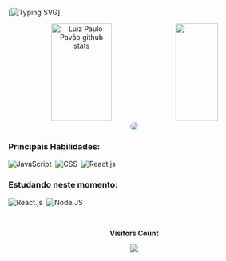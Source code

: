 [![Typing SVG](https://readme-typing-svg.herokuapp.com/?color=2F4F4Fa4&size=35&center=true&vCenter=true&width=1000&lines=Olá,+Meu+nome+é+Luiz+Paulo+Pavão;Eu+tenho+30+anos;sou+brasileiro;sou+Desenvolvedor+Front-End;Bem+Vindo+ao+meu+perfil!)]
<div align="center">  
  <img width="49%" height="195px" src="https://github-readme-stats.vercel.app/api?username=luizpaulopavaoalvim&show_icons=true&count_private=true&hide_border=true&title_color=00FA9A&icon_color=FFFFFF&text_color=00FA9A&bg_color=0d1117" alt="Luiz Paulo Pavão github stats" />
  <img width="41%" height="195px" src="https://github-readme-stats.vercel.app/api/top-langs/?username=luizpaulopavaoalvim&layout=compact&hide_border=true&title_color=00FA9A&text_color=00FA9A&bg_color=0d1117" />
</div>
<div align="center">
<a href="https://www.linkedin.com/in/luizpaulopavaoalvim/" target="_blank"><img src="https://img.shields.io/badge/-LinkedIn-%230077B5?style=for-the-badge&logo=linkedin&logoColor=white" style="border-radius: 30px" target="_blank"></a> 
 </div>
 
  ### Principais Habilidades:
![JavaScript](https://img.shields.io/badge/-JavaScript-0D1117?style=for-the-badge&logo=javascript&labelColor=0D1117)&nbsp;
![CSS](https://img.shields.io/badge/-CSS-0D1117?style=for-the-badge&logo=CSS3&logoColor=1572B6&labelColor=0D1117)&nbsp;
![React.js](https://img.shields.io/badge/-React.js-0D1117?style=for-the-badge&logo=react&labelColor=0D1117)&nbsp;

### Estudando neste momento:
![React.js](https://img.shields.io/badge/-React.js-0D1117?style=for-the-badge&logo=react&labelColor=0D1117)&nbsp;
![Node.JS](https://img.shields.io/badge/-Node.JS-0D1117?style=for-the-badge&logo=node.js&labelColor=0D1117&textColor=0D1117)&nbsp;

<div align="center">
<br><p align="center"><b>Visitors Count</b></p>  
<p align="center"><img align="center" src="https://profile-counter.glitch.me/{luizpaulopavaoalvim}/count.svg" /></p> 
<br>
</div>
